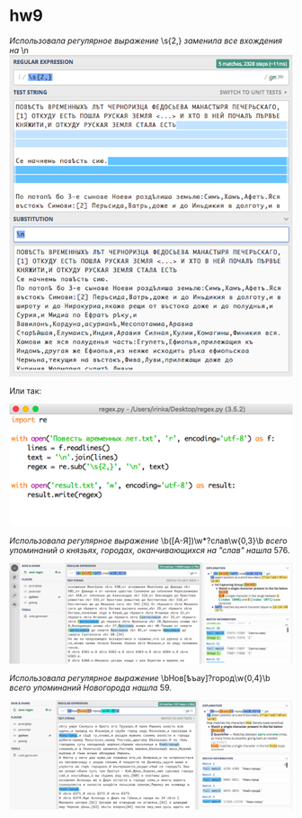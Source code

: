 # hw9

_Использовала регулярное выражение_ \s{2,} _заменила все вхождения на_ \n
![img1](https://github.com/imusaeva99/hw9/blob/master/Screen%20Shot%202018-05-31%20at%205.16.24%20PM.png)

Или так:

![img2](https://github.com/imusaeva99/hw9/blob/master/Screen%20Shot%202018-05-31%20at%206.23.48%20PM.png)

_Использовала регулярное выражение_ \b([А-Я])\w*?слав\w{0,3}\b _всего упоминаний о князьях, городах, оканчивающихся на "слав" нашла_ 576.

![img3](https://github.com/imusaeva99/hw9/blob/master/Screen%20Shot%202018-05-31%20at%207.14.47%20PM.png)

_Использовала регулярное выражение_ \bНов[ѣъау]?город\w{0,4}\b _всего упоминаний Новогорода нашла_ 59.

![img4](https://github.com/imusaeva99/hw9/blob/master/Screen%20Shot%202018-05-31%20at%207.33.37%20PM.png)
